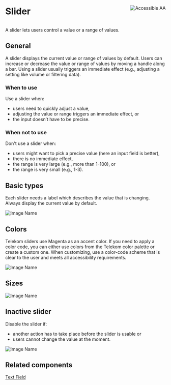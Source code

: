 <div style="display: inline-flex; align-items: center; justify-content: space-between; width: 100%;">
    <h1>Slider</h1>
    <img src="assets/aa.png" alt="Accessible AA" />
</div>

A slider lets users control a value or a range of values.

## General

A slider displays the current value or range of values by default. Users can increase or decrease the value or range of values by moving a handle along a bar. Using a slider usually triggers an immediate effect (e.g., adjusting a setting like volume or filtering data).

### When to use

Use a slider when:

- users need to quickly adjust a value,
- adjusting the value or range triggers an immediate effect, or
- the input doesn’t have to be precise.

### When not to use

Don't use a slider when:

- users might want to pick a precise value (here an input field is better),
- there is no immediate effect,
- the range is very large (e.g., more than 1-100), or
- the range is very small (e.g., 1-3).

## Basic types

Each slider needs a label which describes the value that is changing. Always display the current value by default.

![Image Name](assets/3_components/slider/slider_types.png)

## Colors

Telekom sliders use Magenta as an accent color. If you need to apply a color code, you can either use colors from the Telekom color palette or create a custom one. When customizing, use a color-code scheme that is clear to the user and meets all accessibility requirements.

![Image Name](assets/3_components/slider/slider_color.png)

## Sizes

![Image Name](assets/3_components/slider/slider_sizes.png)

## Inactive slider

Disable the slider if:

- another action has to take place before the slider is usable or
- users cannot change the value at the moment.

![Image Name](assets/3_components/slider/slider_disabled.png)

## Related components

<a href="?path=/usage/components-text-field--standard">Text Field</a>
